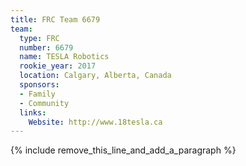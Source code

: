 ```yaml
---
title: FRC Team 6679
team:
  type: FRC
  number: 6679
  name: TESLA Robotics
  rookie_year: 2017
  location: Calgary, Alberta, Canada
  sponsors:
  - Family
  - Community
  links:
    Website: http://www.18tesla.ca
---
```


{% include remove_this_line_and_add_a_paragraph %}
